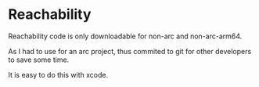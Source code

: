 Reachability
============

Reachability code is only downloadable for non-arc and non-arc-arm64.

As I had to use for an arc project, thus commited to git for other developers to save some time.

It is easy to do this with xcode.
